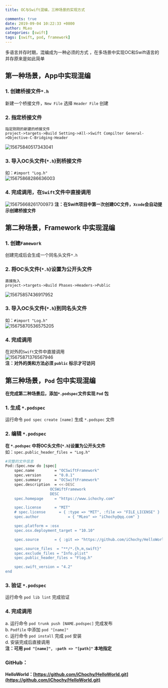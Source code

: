 ```yaml
---
title: OC与Swift混编，三种场景的实现方式

comments: true
date: 2019-09-04 10:22:33 +0800
author: MLeo
categories: [swift] 
tags: [swift, pod, framework]
---
```


多语言并存时期，混编成为一种必须的方式 ，在多场景中实现OC和Swift语言的并存原来是如此简单

## 第一种场景，App中实现混编  

### 1. 创建桥接文件`*.h`  
新建一个桥接文件，`New File` 选择 `Header File` 创建

### 2. 指定桥接文件  
```
指定刚刚的新建的桥接文件  
project->targets->Build Setting->All->Swift Compilter General->Objective-C-Bridging-Header
```
![15675840517343041](https://images.ichochy.com/15675840517343041.png)

### 3. 导入OC头文件(`*.h`)到桥接文件  
如：`#import "Log.h"`  
![15675868286636003](https://images.ichochy.com/15675868286636003.png)  

### 4. 完成调用，在`Swift`文件中直接调用 

![15675668261700973](https://images.ichochy.com/15675668261700973.png)
**注：在Swift项目中第一次创建OC文件，`Xcode`会自动提示创建桥接文件**  

## 第二种场景，Framework 中实现混编  
### 1. 创建`Famework`  
创建完成后会生成一个同名头文件`*.h`
### 2. 将OC头文件(`*.h`)设置为公开头文件  
```
直接拖入
project->targets->Build Phases->Headers->Public
```  
![15675857436917952](https://images.ichochy.com/15675857436917952.png)
### 3. 导入OC头文件(`*.h`)到同名头文件  
如：`#import "Log.h"`  
![15675870536575205](https://images.ichochy.com/15675870536575205.png)  
### 4. 完成调用  
在对外的`Swift`文件中直接调用  
![15675871376567946](https://images.ichochy.com/15675871376567946.png)  
**注：对外的类和方法必须 `public` 标示才可访问**

## 第三种场景，`Pod` 包中实现混编  
**在完成第二种场景后，添加`*.podspec`文件实现 `Pod` 包**  
### 1. 生成 `*.podspec`   
运行命令 `pod spec create [name]` 生成 `*.podspec` 文件
### 2. 编辑 `*.podspec`  
**在 `*.podspec` 中将OC头文件(`*.h`)设置为公开头文件**  
如：`spec.public_header_files = "Log.h"`

```bash
#完整的文件信息
Pod::Spec.new do |spec|
    spec.name         = "OCSwiftFramework"
    spec.version      = "0.0.1"
    spec.summary      = "OCSwiftFramework"
    spec.description  = <<-DESC
                    OCSWiftFramework
                    DESC
    spec.homepage     = "https://www.ichochy.com"

    spec.license      = "MIT"
    # spec.license      = { :type => "MIT", :file => "FILE_LICENSE" }
    spec.author             = { "MLeo" => "iChochy@qq.com" }

    spec.platform = :osx
    spec.osx.deployment_target = "10.10"

    spec.source       = { :git => "https://github.com/iChochy/HelloWorld.git", :tag => "#{spec.version}" }

    spec.source_files  = "**/*.{h,m,swift}"
    spec.exclude_files = "Info.plist"
    spec.public_header_files = "Flog.h"

    spec.swift_version = "4.2"
end
```

### 3. 验证  `*.podspec`  
运行命令 `pod lib lint` 完成验证  

### 4. 完成调用  
a. 运行命令 `pod trunk push [NAME.podspec]` 完成发布  
b. `Podfile` 中添加 `pod "[name]"`  
c. 运行命令 `pod install` 完成 `pod` 安装  
d. 安装完成后直接调用  
**注：可用 `pod "[name]", :path => "[path]"` 本地指定**

### GitHub：  
**HelloWorld：[https://github.com/iChochy/HelloWorld.git](https://github.com/iChochy/HelloWorld.git)**